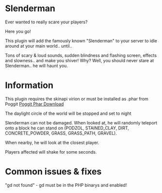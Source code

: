# Slenderman
Ever wanted to really scare your players?

Here you go!

This plugin will add the famously known "Slenderman" to your server to idle around at your main world.. until..

Tons of scary & loud sounds, sudden blindness and flashing screen, effects and slowness.. and make you shiver! Why? Well, you should never stare at Slenderman.. he will haunt you.


# Information
This plugin requires the skinapi virion or must be installed as .phar from Poggit
[Poggit Phar Download](https://poggit.pmmp.io/ci/thebigsmileXD/Slenderman/Spooky)

The daylight circle of the world will be stopped and set to night

Slenderman can not be damaged. When looked at, he will randomly teleport onto a block he can stand on (PODZOL, STAINED_CLAY, DIRT, CONCRETE_POWDER, GRASS, GRASS_PATH, GRAVEL).

When nearby, he will look at the closest player.

Players affected will shake for some seconds.

# Common issues & fixes
"gd not found" - gd must be in the PHP binarys and enabled! 
